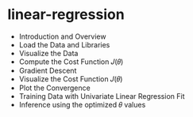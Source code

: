 # linear-regression

- Introduction and Overview
- Load the Data and Libraries
- Visualize the Data
- Compute the Cost Function 𝐽(𝜃)
- Gradient Descent
- Visualize the Cost Function 𝐽(𝜃)
- Plot the Convergence
- Training Data with Univariate Linear Regression Fit
- Inference using the optimized 𝜃 values
